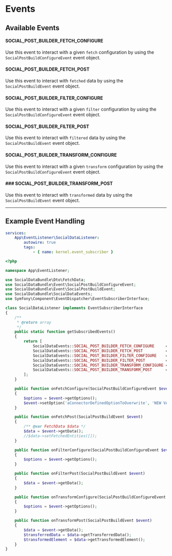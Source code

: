 # Events

## Available Events

#### SOCIAL_POST_BUILDER_FETCH_CONFIGURE 
Use this event to interact with a given `fetch` configuration by using the `SocialPostBuildConfigureEvent` event object.
 
#### SOCIAL_POST_BUILDER_FETCH_POST
Use this event to interact with `fetched` data by using the `SocialPostBuildEvent` event object.
 
#### SOCIAL_POST_BUILDER_FILTER_CONFIGURE
Use this event to interact with a given `filter` configuration by using the `SocialPostBuildConfigureEvent` event object.

#### SOCIAL_POST_BUILDER_FILTER_POST
Use this event to interact with `filtered` data by using the `SocialPostBuildEvent` event object.

#### SOCIAL_POST_BUILDER_TRANSFORM_CONFIGURE
Use this event to interact with a given `transform` configuration by using the `SocialPostBuildConfigureEvent` event object.

#### ### SOCIAL_POST_BUILDER_TRANSFORM_POST
Use this event to interact with `transformed` data by using the `SocialPostBuildEvent` event object.

***

## Example Event Handling

```yaml
services:
    App\EventListener\SocialDataListener:
        autowire: true
        tags:
            - { name: kernel.event_subscriber }
```

```php
<?php

namespace App\EventListener;

use SocialDataBundle\Dto\FetchData;
use SocialDataBundle\Event\SocialPostBuildConfigureEvent;
use SocialDataBundle\Event\SocialPostBuildEvent;
use SocialDataBundle\SocialDataEvents;
use Symfony\Component\EventDispatcher\EventSubscriberInterface;

class SocialDataListener implements EventSubscriberInterface
{
    /**
     * @return array
     */
    public static function getSubscribedEvents()
    {
        return [
            SocialDataEvents::SOCIAL_POST_BUILDER_FETCH_CONFIGURE     => 'onFetchConfigure',
            SocialDataEvents::SOCIAL_POST_BUILDER_FETCH_POST          => 'onFetchPost',
            SocialDataEvents::SOCIAL_POST_BUILDER_FILTER_CONFIGURE    => 'onFilterConfigure',
            SocialDataEvents::SOCIAL_POST_BUILDER_FILTER_POST         => 'onFilterPost',
            SocialDataEvents::SOCIAL_POST_BUILDER_TRANSFORM_CONFIGURE => 'onTransformConfigure',
            SocialDataEvents::SOCIAL_POST_BUILDER_TRANSFORM_POST      => 'onTransformPost',
        ];
    }

    public function onFetchConfigure(SocialPostBuildConfigureEvent $event)
    {
        $options = $event->getOptions();
        $event->setOption('aConnectorDefinedOptionToOverwrite', 'NEW VALUE');
    }

    public function onFetchPost(SocialPostBuildEvent $event)
    {
        /** @var FetchData $data */
        $data = $event->getData();
        //$data->setFetchedEntities([]);
    }

    public function onFilterConfigure(SocialPostBuildConfigureEvent $event)
    {
        $options = $event->getOptions();
    }

    public function onFilterPost(SocialPostBuildEvent $event)
    {
        $data = $event->getData();
    }

    public function onTransformConfigure(SocialPostBuildConfigureEvent $event)
    {
        $options = $event->getOptions();
    }

    public function onTransformPost(SocialPostBuildEvent $event)
    {
        $data = $event->getData();
        $transferredData = $data->getTransferredData();
        $transformedElement = $data->getTransformedElement();
    }
}
```